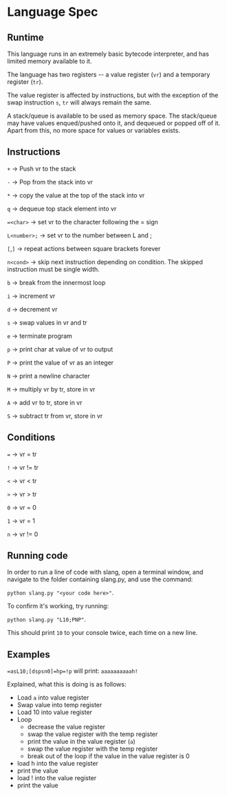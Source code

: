 # Language Spec

## Runtime

This language runs in an extremely basic bytecode interpreter, and has limited memory available to it.

The language has two registers -- a value register (`vr`) and a temporary register (`tr`).

The value register is affected by instructions, but with the exception of the swap instruction `s`, `tr` will always remain the same.

A stack/queue is available to be used as memory space. The stack/queue may have values enqued/pushed onto it, and dequeued or popped off of it. Apart from this, no more space for values or variables exists.

## Instructions

`+` -> Push vr to the stack

`-` -> Pop from the stack into vr

`*` -> copy the value at the top of the stack into vr

`q` -> dequeue top stack element into vr

`=<char>` -> set vr to the character following the = sign

`L<number>;` -> set vr to the number between L and ;

`[`,`]` -> repeat actions between square brackets forever

`n<cond>` -> skip next instruction depending on condition. The skipped instruction must be single width.

`b` -> break from the innermost loop

`i` -> increment vr

`d` -> decrement vr

`s` -> swap values in vr and tr

`e` -> terminate program

`p` -> print char at value of vr to output

`P` -> print the value of vr as an integer

`N` -> print a newline character

`M` -> multiply vr by tr, store in vr

`A` -> add vr to tr, store in vr

`S` -> subtract tr from vr, store in vr

## Conditions
`=` -> vr = tr

`!` -> vr != tr

`<` -> vr < tr

`>` -> vr > tr

`0` -> vr = 0

`1` -> vr = 1

`n` -> vr != 0

## Running code

In order to run a line of code with slang, open a terminal window, and navigate to the folder containing slang.py, and use the command:

`python slang.py "<your code here>"`.

To confirm it's working, try running:

`python slang.py "L10;PNP"`.

This should print `10` to your console twice, each time on a new line.

## Examples

`=asL10;[dspsn0]=hp=!p`
will print:
`aaaaaaaaaah!`

Explained, what this is doing is as follows:
* Load `a` into value register
* Swap value into temp register
* Load 10 into value register
* Loop
    * decrease the value register
    * swap the value register with the temp register
    * print the value in the value register (`a`)
    * swap the value register with the temp register
    * break out of the loop if the value in the value register is 0
* load h into the value register
* print the value
* load ! into the value register
* print the value